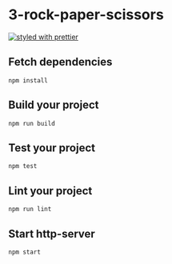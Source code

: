 # 3-rock-paper-scissors


[![styled with prettier](https://img.shields.io/badge/styled_with-prettier-ff69b4.svg)](https://github.com/prettier/prettier)

## Fetch dependencies

```
npm install
```

## Build your project

```
npm run build
```

## Test your project

```
npm test
```

## Lint your project

```
npm run lint
```

## Start http-server

```
npm start
```
